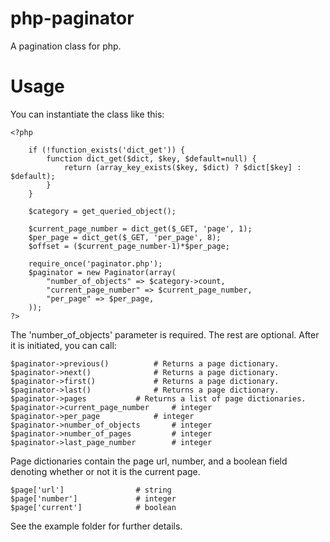 # php-paginator
A pagination class for php. 

# Usage

You can instantiate the class like this:

    <?php
	
		if (!function_exists('dict_get')) {
			function dict_get($dict, $key, $default=null) {
				return (array_key_exists($key, $dict) ? $dict[$key] : $default);
			}
		}
		
		$category = get_queried_object();

		$current_page_number = dict_get($_GET, 'page', 1);
		$per_page = dict_get($_GET, 'per_page', 8);
		$offset = ($current_page_number-1)*$per_page;

		require_once('paginator.php');
		$paginator = new Paginator(array(
			"number_of_objects" => $category->count, 
			"current_page_number" => $current_page_number,
			"per_page" => $per_page,
		));
	?>

The 'number_of_objects' parameter is required.  The rest are optional.  After it is initiated, you can call:

	$paginator->previous()  		# Returns a page dictionary.
	$paginator->next()  			# Returns a page dictionary.
	$paginator->first()  			# Returns a page dictionary.
	$paginator->last()  			# Returns a page dictionary.
	$paginator->pages  			# Returns a list of page dictionaries.
	$paginator->current_page_number  	# integer
	$paginator->per_page  			# integer
	$paginator->number_of_objects  		# integer
	$paginator->number_of_pages  		# integer
	$paginator->last_page_number  		# integer
	
Page dictionaries contain the page url, number, and a boolean field denoting whether or not it is the current page.

	$page['url']  				# string
	$page['number']  			# integer
	$page['current']  			# boolean
	
See the example folder for further details.
